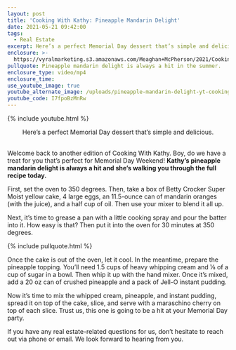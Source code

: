 ```yaml
---
layout: post
title: 'Cooking With Kathy: Pineapple Mandarin Delight'
date: 2021-05-21 09:42:00
tags:
  - Real Estate
excerpt: Here’s a perfect Memorial Day dessert that’s simple and delicious.
enclosure: >-
  https://vyralmarketing.s3.amazonaws.com/Meaghan+McPherson/2021/Cooking+With+Kathy_+Pineapple+Mandarin+Delight.mp4
pullquote: Pineapple mandarin delight is always a hit in the summer.
enclosure_type: video/mp4
enclosure_time:
use_youtube_image: true
youtube_alternate_image: /uploads/pineapple-mandarin-delight-yt-cooking-with-kathy.jpg
youtube_code: I7fpoBzMnRw
---
```

{% include youtube.html %}

<center>Here&rsquo;s a perfect Memorial Day dessert that&rsquo;s simple and delicious.</center>

<center>&nbsp;</center>

Welcome back to another edition of Cooking With Kathy. Boy, do we have a treat for you that’s perfect for Memorial Day Weekend\! **Kathy’s pineapple mandarin delight is always a hit and she’s walking you through the full recipe today.**

First, set the oven to 350 degrees. Then, take a box of Betty Crocker Super Moist yellow cake, 4 large eggs, an 11.5-ounce can of mandarin oranges (with the juice), and a half cup of oil. Then use your mixer to blend it all up.

Next, it’s time to grease a pan with a little cooking spray and pour the batter into it. How easy is that? Then put it into the oven for 30 minutes at 350 degrees.

{% include pullquote.html %}

Once the cake is out of the oven, let it cool. In the meantime, prepare the pineapple topping. You’ll need 1.5 cups of heavy whipping cream and ⅛ of a cup of sugar in a bowl. Then whip it up with the hand mixer. Once it’s mixed, add a 20 oz can of crushed pineapple and a pack of Jell-O instant pudding.

Now it’s time to mix the whipped cream, pineapple, and instant pudding, spread it on top of the cake, slice, and serve with a maraschino cherry on top of each slice. Trust us, this one is going to be a hit at your Memorial Day party.

If you have any real estate-related questions for us, don’t hesitate to reach out via phone or email. We look forward to hearing from you.
